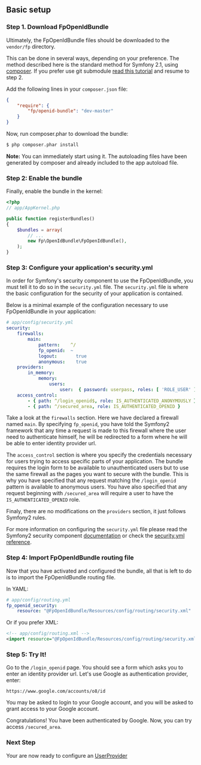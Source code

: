 ## Basic setup

### Step 1. Download FpOpenIdBundle

Ultimately, the FpOpenIdBundle files should be downloaded to the `vendor/fp` directory.

This can be done in several ways, depending on your preference. The method described here is the standard method for Symfony 2.1, using [composer](http://getcomposer.org/).
If you prefer use git submodule [read this tutorial](install_as_git_submodules.md) and resume to step 2.

Add the following lines in your `composer.json` file:

```json
{
    "require": {
        "fp/openid-bundle": "dev-master"
    }
}
```

Now, run composer.phar to download the bundle:

```bash
$ php composer.phar install
```

**Note:** You can immediately start using it. The autoloading files have been generated by composer and already included to the app autoload file.

### Step 2: Enable the bundle

Finally, enable the bundle in the kernel:

``` php
<?php
// app/AppKernel.php

public function registerBundles()
{
    $bundles = array(
        // ...
        new Fp\OpenIdBundle\FpOpenIdBundle(),
    );
}
```

### Step 3: Configure your application's security.yml

In order for Symfony's security component to use the FpOpenIdBundle, you must
tell it to do so in the `security.yml` file. The `security.yml` file is where the
basic configuration for the security of your application is contained.

Below is a minimal example of the configuration necessary to use FpOpenIdBundle
in your application:

``` yaml
# app/config/security.yml
security:
    firewalls:
        main:
            pattern:    ^/
            fp_openid:  ~
            logout:       true
            anonymous:    true
    providers:
        in_memory:
            memory:
                users:
                    user:  { password: userpass, roles: [ 'ROLE_USER' ] }
    access_control:
        - { path: ^/login_openid$, role: IS_AUTHENTICATED_ANONYMOUSLY }
        - { path: ^/secured_area, role: IS_AUTHENTICATED_OPENID }
```

Take a look at the `firewalls` section.
Here we have declared a
firewall named `main`. By specifying `fp_openid`, you have told the Symfony2
framework that any time a request is made to this firewall where the
user need to authenticate himself, he will be redirected to a form
where he will be able to enter identity provider url.

The `access_control` section is where you specify the credentials necessary for
users trying to access specific parts of your application. The bundle requires
the login form to be available to unauthenticated users but to use the same firewall as
the pages you want to secure with the bundle. This is why you have specified that
any request matching the `/login_openid` pattern is available to anonymous users.
You have also specified that any request beginning with `/secured_area` will require
a user to have the `IS_AUTHENTICATED_OPENID` role.

Finaly, there are no modifications on the `providers` section, it just follows Symfony2 rules.

For more information on configuring the `security.yml` file please read the Symfony2
security component [documentation](http://symfony.com/doc/current/book/security.html) or
check the [security.yml reference](http://symfony.com/doc/current/reference/configuration/security.html).

### Step 4: Import FpOpenIdBundle routing file

Now that you have activated and configured the bundle, all that is left to do is to
import the FpOpenIdBundle routing file.

In YAML:

``` yaml
# app/config/routing.yml
fp_openid_security:
    resource: "@FpOpenIdBundle/Resources/config/routing/security.xml"

```

Or if you prefer XML:

``` xml
<!-- app/config/routing.xml -->
<import resource="@FpOpenIdBundle/Resources/config/routing/security.xml"/>
```

### Step 5: Try It!

Go to the `/login_openid` page. You should see a form which asks you to enter an identity provider url.
Let's use Google as authentication provider, enter:

```
https://www.google.com/accounts/o8/id
```

You may be asked to login to your Google account, and you will be asked to grant access to your Google account.

Congratulations! You have been authenticated by Google. Now, you can try access `/secured_area`.

### Next Step

Your are now ready to configure an [UserProvider](configure_user_manager.md)
